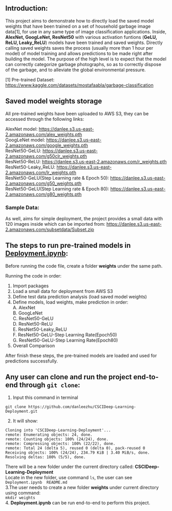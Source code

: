 ## Introduction: 
This project aims to demonstrate how to directly load the saved model weights that have been trained on a set of household garbage image data[1], for use in any same type of image classification applications. Inside, **AlexNet, GoogLeNet, ResNet50** with various activation funtions (**GeLU, ReLU, Leaky_ReLU**) models have been trained and saved weights. Directly calling saved weights saves the process (usually more than 1 hour per model) of model training and allows predictions to be made right after building the model. The purpose of the high level is to expect that the model can correctly categorize garbage photographs, so as to correctly dispose of the garbage, and to alleviate the global environmental pressure.

[1] Pre-trained Dataset: https://www.kaggle.com/datasets/mostafaabla/garbage-classification

## Saved model weights storage

All pre-trained weights have been uploaded to AWS S3, they can be accessed through the following links:

AlexNet model: https://danlee.s3.us-east-2.amazonaws.com/alex_weights.pth  
GoogLeNet model: https://danlee.s3.us-east-2.amazonaws.com/google_weights.pth  
ResNet50-GeLU: https://danlee.s3.us-east-2.amazonaws.com/g50clr_weights.pth  
ResNet50-ReLU: https://danlee.s3.us-east-2.amazonaws.com/r_weights.pth  
ResNet50-Leaky_ReLU: https://danlee.s3.us-east-2.amazonaws.com/lr_weights.pth  
ResNet50-GeLU(Step Learning rate & Epoch 50): https://danlee.s3.us-east-2.amazonaws.com/g50_weights.pth  
ResNet50-GeLU(Step Learning rate & Epoch 80): https://danlee.s3.us-east-2.amazonaws.com/g80_weights.pth  

### Sample Data:
As well, aims for simple deployment, the project provides a small data with 120 images inside which can be imported from:
https://danlee.s3.us-east-2.amazonaws.com/subsetdata/Subset.zip

## The steps to run pre-trained models in [Deployment.ipynb](https://github.com/danleezhu/CSCIDeep-Learning-Deployment/blob/main/Deployment.ipynb):
Before running the code file, create a folder **weights** under the same path.  

Running the code in order:  
1. Import packages
2. Load a small data for deployment from AWS S3
3. Define test data prediction analysis (load saved model weights)
4. Define models, load weights, make prediction in order:  
   A. AlexNet  
   B. GoogLeNet  
   C. ResNet50-GeLU  
   D. ResNet50-ReLU  
   E. ResNet50-Leaky_ReLU  
   F. ResNet50-GeLU-Step Learning Rate(Epoch50)  
   G. ResNet50-GeLU-Step Learning Rate(Epoch80)  
5. Overall Comparison  

After finish these steps, the pre-trained models are loaded and used for predictions successfully.

## Any user can clone and run the project end-to-end through ```git clone```:  
1. Input this command in terminal
```
git clone https://github.com/danleezhu/CSCIDeep-Learning-Deployment.git
```
2. It will show:
```
Cloning into 'CSCIDeep-Learning-Deployment'...
remote: Enumerating objects: 24, done.
remote: Counting objects: 100% (24/24), done.
remote: Compressing objects: 100% (22/22), done.
remote: Total 24 (delta 5), reused 0 (delta 0), pack-reused 0
Receiving objects: 100% (24/24), 234.79 KiB | 3.40 MiB/s, done.
Resolving deltas: 100% (5/5), done.
```
There will be a new folder under the current directory called: **CSCIDeep-Learning-Deployment**  
Locate in the new folder, use command ```ls```, the user can see  
```Deployment.ipynb  README.md```  
3.The user needs to create a new folder **weights** under current directory using command:  
```mkdir weights```  
4. **Deployment.ipynb** can be run end-to-end to perform this project.

   

